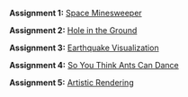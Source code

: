 **Assignment 1:** [Space Minesweeper](https://github.com/CS-4388-Fall-2024/Assignments/blob/main/Assignment-1/README.md)

**Assignment 2:** [Hole in the Ground](https://github.com/CS-4388-Fall-2024/Assignments/blob/main/Assignment-2/README.md)

**Assignment 3:** [Earthquake Visualization](https://github.com/CS-4388-Fall-2024/Assignments/blob/main/Assignment-3/README.md)

**Assignment 4:** [So You Think Ants Can Dance](https://github.com/CS-4388-Fall-2024/Assignments/blob/main/Assignment-4/README.md)

**Assignment 5:** [Artistic Rendering](https://github.com/CS-4388-Fall-2024/Assignments/blob/main/Assignment-5/README.md)
